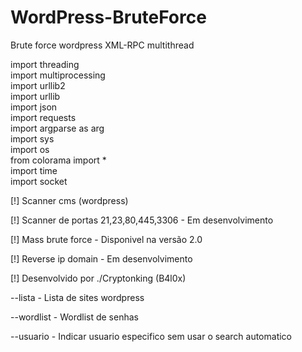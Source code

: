# WordPress-BruteForce
Brute force wordpress XML-RPC multithread

import threading<br>
import multiprocessing<br>
import urllib2<br>
import urllib<br>
import json<br>
import requests<br>
import argparse as arg<br>
import sys<br>
import os<br>
from colorama import *<br>
import time<br>
import socket<br>

[!] Scanner cms (wordpress)

[!] Scanner de portas 21,23,80,445,3306 - Em desenvolvimento

[!] Mass brute force - Disponivel na versão 2.0

[!] Reverse ip domain - Em desenvolvimento

[!] Desenvolvido por ./Cryptonking (B4l0x)

--lista - Lista de sites wordpress

--wordlist - Wordlist de senhas

--usuario - Indicar usuario especifico sem usar o search automatico
